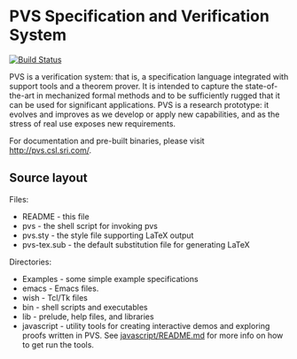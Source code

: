 PVS Specification and Verification System
=========================================

[![Build Status](https://travis-ci.org/SRI-CSL/PVS.svg?branch=master)](https://travis-ci.org/SRI-CSL/PVS)

PVS is a verification system: that is, a specification language integrated with support tools and a theorem prover. It is intended to capture the state-of-the-art in mechanized formal methods and to be sufficiently rugged that it can be used for significant applications. PVS is a research prototype: it evolves and improves as we develop or apply new capabilities, and as the stress of real use exposes new requirements.

For documentation and pre-built binaries, please visit http://pvs.csl.sri.com/.


Source layout
-------------
Files:

* README           - this file
* pvs              - the shell script for invoking pvs
* pvs.sty	   - the style file supporting LaTeX output
* pvs-tex.sub      - the default substitution file for generating LaTeX

Directories:
* Examples - some simple example specifications
* emacs    - Emacs files.
* wish     - Tcl/Tk files
* bin      - shell scripts and executables
* lib      - prelude, help files, and libraries
* javascript -  utility tools for creating interactive demos and exploring proofs written in PVS. See [javascript/README.md](javascript/README.md) for more info on how to get run the tools.